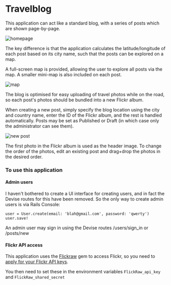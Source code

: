 # Travelblog

This application can act like a standard blog, with a series of posts which are shown page-by-page.

![homepage](https://i.imgur.com/xy6xKRn.jpg)

The key difference is that the application calculates the latitude/longitude of each post based on its city name, such that the posts can be explored on a map.

A full-screen map is provided, allowing the user to explore all posts via the map. A smaller mini-map is also included on each post.

![map](https://i.imgur.com/gwP7wyD.png)

The blog is optimised for easy uploading of travel photos while on the road, so each post's photos should be bundled into a new Flickr album.

When creating a new post, simply specify the blog location using the city and country name, enter the ID of the Flickr album, and the rest is handled automatically. Posts may be set as Published or Draft (in which case only the administrator can see them).

![new post](https://i.imgur.com/gxG4kdf.png)

The first photo in the Flickr album is used as the header image. To change the order of the photos, edit an existing post and drag+drop the photos in the desired order.

### To use this application

#### Admin users

I haven't bothered to create a UI interface for creating users, and in fact the Devise routes for this have been removed. So the only way to create admin users is via Rails Console:

```
user = User.create(email: 'blah@gmail.com', password: 'qwerty')
user.save!
```

An admin user may sign in using the Devise routes <app>/users/sign_in or <app>/posts/new

#### Flickr API access

This application uses the [Flickraw](https://github.com/hanklords/flickraw) gem to access Flickr, so you need to [apply for your Flickr API keys](https://www.flickr.com/services/api/misc.api_keys.html).

You then need to set these in the environment variables `FlickRaw_api_key` and `FlickRaw_shared_secret`
